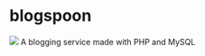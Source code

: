 # blogspoon

![](http://www.pngplay.com/wp-content/uploads/2/Single-Spoon-Transparent-Background.png)
A blogging service made with PHP and MySQL
